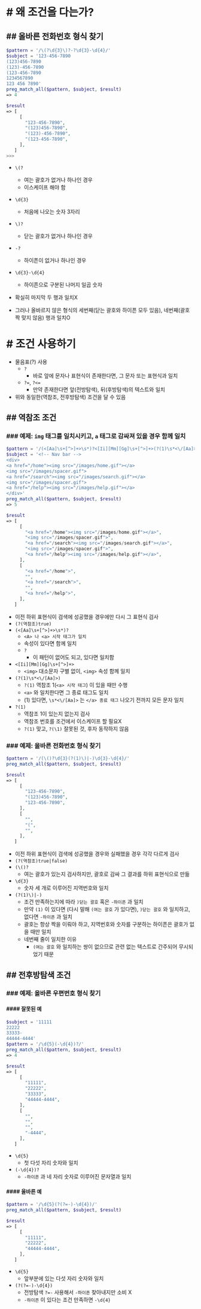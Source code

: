 # # 왜 조건을 다는가?    
## ## 올바른 전화번호 형식 찾기
```php
$pattern = '/\(?\d{3}\)?-?\d{3}-\d{4}/'
$subject = '123-456-7890
(123)456-7890 
(123)-456-7890
(123-456-7890
1234567890
123 456 7890'
preg_match_all($pattern, $subject, $result)
=> 4
```
```php
$result
=> [
     [
       "123-456-7890",
       "(123)456-7890",
       "(123)-456-7890",
       "(123-456-7890",
     ],
   ]
>>>
```
- `\(?`
    - 여는 괄호가 없거나 하나인 경우
    - 이스케이프 해야 함
- `\d{3}`
    - 처음에 나오는 숫자 3자리
- `\)?`
    - 닫는 괄호가 없거나 하나인 경우
- `-?`
    - 하이픈이 없거나 하나인 경우
- `\d{3}-\d{4}`
    - 하이픈으로 구분된 나머지 일곱 숫자

- 확실히 마지막 두 행과 일치X
- 그러나 올바르지 않은 형식의 세번째(닫는 괄호와 하이픈 모두 있음), 네번째(괄호 짝 맞지 않음) 행과 일치O

# # 조건 사용하기
- 물음표(?) 사용
    - `?` 
        - 바로 앞에 문자나 표현식이 존재한다면, 그 문자 또는 표현식과 일치
    - `?=`, `?<=`
        - 만약 존재한다면 앞(전방탐색), 뒤(후방탐색)의 텍스트와 일치
- 위와 동일한(역참조, 전후방탐색) 조건을 달 수 있음
    
## ##  역참조 조건

### ### 예제: `img` 태그를 일치시키고, `a` 태그로 감싸져 있을 경우 함께 일치
```php
$pattern = '/(<[Aa]\s+[^>]+>\s*)?<[Ii][Mm][Gg]\s+[^>]+>(?(1)\s*<\/[Aa]>)/'
$subject = '<!-- Nav bar -->
<div>
<a href="/home"><img src="/images/home.gif"></a>
<img src="/images/spacer.gif">
<a href="/search"><img src="/images/search.gif"></a>
<img src="/images/spacer.gif">
<a href="/help"><img src="/images/help.gif"></a>
</div>'
preg_match_all($pattern, $subject, $result)
=> 5
```
```php
$result
=> [
     [
       "<a href="/home"><img src="/images/home.gif"></a>",
       "<img src="/images/spacer.gif">",
       "<a href="/search"><img src="/images/search.gif"></a>",
       "<img src="/images/spacer.gif">",
       "<a href="/help"><img src="/images/help.gif"></a>",
     ],
     [
       "<a href="/home">",
       "",
       "<a href="/search">",
       "",
       "<a href="/help">",
     ],
   ]
```
- 이전 하위 표현식이 검색에 성공했을 경우에만 다시 그 표현식 검사
- `(?(역참조)true)`
- `(<[Aa]\s+[^>]+>\s*)?`
  - `<A> 나 <a> 시작 태그가 일치`
  - 속성이 있다면 함께 일치
  - `?`
    - 이 패턴이 없어도 되고, 있다면 일치함
- `<[Ii][Mm][Gg]\s+[^>]+>`
  - `<img>` 대소문자 구별 없이, `<img>` 속성 함께 일치
- `(?(1)\s*<\/[Aa]>)`
  - `?(1)` 역참조 1(`<a> 시작 태그`) 이 있을 때만 수행
  - `<a>` 와 일치한다면 그 종료 태그도 일치
  - (1) 있다면, `\s*<\/[Aa]>` 는 `</a> 종료 태그` 나오기 전까지 모든 문자 일치
- `?(1)`
  - 역참조 1이 있는지 없는지 검사
  - 역참조 번호를 조건에서 이스케이프 할 필요X
  - `?(1)` 맞고, `?(\1)` 잘못된 것, 후자 동작하지 않음
  
### ### 예제: 올바른 전화번호 형식 찾기
```php
$pattern = '/(\()?\d{3}(?(1)\)|-)\d{3}-\d{4}/'
preg_match_all($pattern, $subject, $result)
```
```php
$result
=> [
     [
       "123-456-7890",
       "(123)456-7890",
       "123-456-7890",
     ],
     [
       "",
       "(",
       "",
     ],
   ]
```
- 이전 하위 표현식이 검색에 성공했을 경우와 실패했을 경우 각각 다르게 검사
- `(?(역참조)true|false)`
- `(\()?`
  - 여는 괄호가 있는지 검사하지만, 괄호로 감싸 그 결과를 하위 표현식으로 만듦
- `\d{3}`
  - 숫자 세 개로 이루어진 지역번호와 일치
- `(?(1)\)|-)`
  - 조건 만족하는지에 따라 `)닫는 괄호` 혹은 `-하이픈` 과 일치
  - 만약 `(1)` 이 있다면 (다시 말해 `(여는 괄호` 가 있다면), `)닫는 괄호` 와 일치하고, 없다면 `-하이픈` 과 일치
  - 괄호는 항상 짝을 이뤄야 하고, 지역번호와 숫자를 구분하는 하이픈은 괄호가 없을 때만 일치
  - 네번째 줄이 일치한 이유
    - `(여는 괄호` 와 일치하는 쌍이 없으므로 관련 없는 텍스트로 간주되어 무시되었기 때문

## ## 전후방탐색 조건

### ### 예제: 올바른 우편번호 형식 찾기
#### #### 잘못된 예
```php
$subject = '11111
22222
33333-
44444-4444'
$pattern = '/\d{5}(-\d{4})?/'
preg_match_all($pattern, $subject, $result)
=> 4
```
```php
$result
=> [
     [
       "11111",
       "22222",
       "33333",
       "44444-4444",
     ],
     [
       "",
       "",
       "",
       "-4444",
     ],
   ]
```
- `\d{5}`
    - 첫 다섯 자리 숫자와 일치
- `(-\d{4})?`
    - `-하이픈` 과 네 자리 숫자로 이루어진 문자열과 일치

#### #### 올바른 예
```php
$pattern = '/\d{5}(?(?=-)-\d{4})/'
preg_match_all($pattern, $subject, $result)
```
```php
$result
=> [
     [
       "11111",
       "22222",
       "44444-4444",
     ],
   ]
```
- `\d{5}`
  - 앞부분에 있는 다섯 자리 숫자와 일치
- `(?(?=-)-\d{4})`
  - 전방탐색 `?=-` 사용해서 `-하이픈` 찾아내지만 소비 X
  - `-하이픈` 이 있다는 조건 만족하면 `-\d{4}`